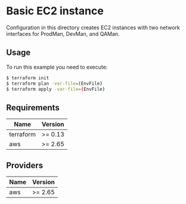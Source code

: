 # Basic EC2 instance

Configuration in this directory creates EC2 instances with two network interfaces for ProdMan, DevMan, and QAMan.

## Usage

To run this example you need to execute:

```bash
$ terraform init
$ terraform plan -var-file=(EnvFile)
$ terraform apply -var-file=(EnvFile)
```

## Requirements

| Name | Version |
|------|---------|
| terraform | >= 0.13 |
| aws | >= 2.65 |

## Providers

| Name | Version |
|------|---------|
| aws | >= 2.65 |
